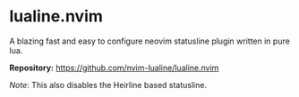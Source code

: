 # lualine.nvim

A blazing fast and easy to configure neovim statusline plugin written in pure lua.

**Repository:** <https://github.com/nvim-lualine/lualine.nvim>

_Note_: This also disables the Heirline based statusline.

<!-- vim: set ft=markdown: -->